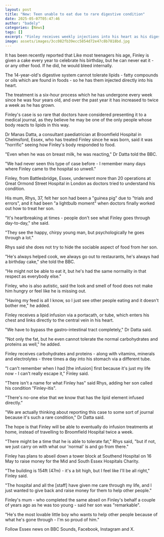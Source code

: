 ```yaml
---
layout: post
title: "New: Teen unable to eat due to rare digestive condition"
date: 2025-05-07T05:47:46
author: "badely"
categories: [News]
tags: []
excerpt: "Finley receives weekly injections into his heart as his digestive system cannot tolerate lipids."
image: assets/images/3cc082fb39ecc5854d72e47c8b7818bd.jpg
---
```


It has been recently reported that Like most teenagers his age, Finley is given a cake every year to celebrate his birthday, but he can never eat it - or any other food. If he did, he would bleed internally.

The 14-year-old's digestive system cannot tolerate lipids -  fatty compounds or oils which are found in foods - so he has them injected directly into his heart.

The treatment is a six-hour process which he has undergone every week since he was four years old, and over the past year it has increased to twice a week as he has grown. 

Finley's case is so rare that doctors have considered presenting it to a medical journal, as they believe he may be one of the only people whose body reacts to lipids in this way.

Dr Manas Datta, a consultant paediatrician at Broomfield Hospital in Chelmsford, Essex, who has treated Finley since he was born, said it was "horrific" seeing how Finley's body responded to food.

"Even when he was on breast milk, he was reacting," Dr Datta told the BBC.

"We had never seen this type of case before - I remember many days where Finley came to the hospital so unwell."

Finley, from Battlesbridge, Essex, underwent more than 20 operations at Great Ormond Street Hospital in London as doctors tried to understand his condition.

His mum, Rhys, 37, felt her son had been a "guinea pig" due to "trials and errors", and it had been "a lightbulb moment" when doctors finally worked out how to treat her son.

"It's heartbreaking at times - people don't see what Finley goes through day-to-day," she said.

"They see the happy, chirpy young man, but psychologically he goes through a lot."

Rhys said she does not try to hide the sociable aspect of food from her son.

"He's always helped cook, we always go out to restaurants, he's always had a birthday cake," she told the BBC.

"He might not be able to eat it, but he's had the same normality in that respect as everybody else."

Finley, who is also autistic, said the look and smell of food does not make him hungry or feel like he is missing out.

"Having my feed is all I know, so I just see other people eating and it doesn't bother me," he added.

Finley receives a lipid infusion via a portacath, or tube, which enters his chest and links directly to the central vein in his heart. 

"We have to bypass the gastro-intestinal tract completely," Dr Datta said.

"Not only the fat, but he even cannot tolerate the normal carbohydrates and proteins as well," he added.

Finley receives carbohydrates and proteins - along with vitamins, minerals and electrolytes - three times a day into his stomach via a different tube.

"I can't remember when I had [the infusion] first because it's just my life now - I can't really escape it," Finley said.

"There isn't a name for what Finley has" said Rhys, adding her son called his condition "Finley-itis".

"There's no-one else that we know that has the lipid element infused directly."

"We are actually thinking about reporting this case to some sort of journal because it's such a rare condition," Dr Datta said.

The hope is that Finley will be able to eventually do infusion treatments at home, instead of travelling to Broomfield Hospital twice a week.

"There might be a time that he is able to tolerate fat," Rhys said, "but if not, we just carry on with what our 'normal' is and go from there."

Finley has plans to abseil down a tower block at Southend Hospital on 16 May to raise money for the Mid and South Essex Hospitals Charity. 

"The building is 154ft (47m) - it's a bit high, but I feel like I'll be all right," Finley said.

"The hospital and all the [staff] have given me care through my life, and I just wanted to give back and raise money for them to help other people."

Finley's mum - who completed the same abseil on Finley's behalf a couple of years ago as he was too young - said her son was "remarkable".

"He's the most lovable little boy who wants to help other people because of what he's gone through - I'm so proud of him."

Follow Essex news on BBC Sounds, Facebook, Instagram and X.

